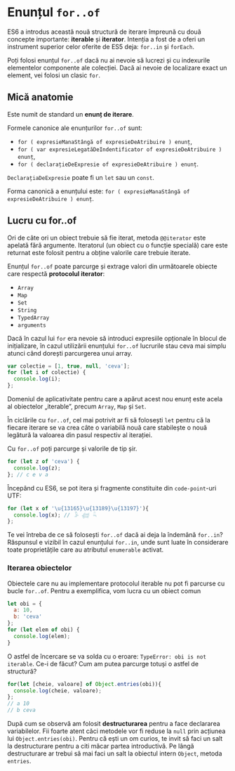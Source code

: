 # Enunțul `for..of`

ES6 a introdus această nouă structură de iterare împreună cu două concepte importante: **iterable** și **iterator**. Intenția a fost de a oferi un instrument superior celor oferite de ES5 deja: `for..in` și `forEach`.

Poți folosi enunțul `for..of` dacă nu ai nevoie să lucrezi și cu indexurile elementelor componente ale colecției. Dacă ai nevoie de localizare exact un element, vei folosi un clasic `for`.

## Mică anatomie

Este numit de standard un **enunț de iterare**.

Formele canonice ale enunțurilor `for..of` sunt:

- `for ( expresieManaStângă of expresieDeAtribuire ) enunț`,
- `for ( var expresieLegatăDeIndentificator of expresieDeAtribuire ) enunț`,
- `for ( declarațieDeExpresie of expresieDeAtribuire ) enunț`.

`DeclarațiaDeExpresie` poate fi un `let` sau un `const`.

Forma canonică a enunțului este: `for ( expresieManaStângă of expresieDeAtribuire ) enunț`.

## Lucru cu for..of

Ori de câte ori un obiect trebuie să fie iterat, metoda `@@iterator` este apelată fără argumente. Iteratorul (un obiect cu o funcție specială) care este returnat este folosit pentru a obține valorile care trebuie iterate.

Enunțul `for..of` poate parcurge și extrage valori din următoarele obiecte care respectă **protocolul iterator**:

- `Array`
- `Map`
- `Set`
- `String`
- `TypedArray`
- `arguments`

Dacă în cazul lui `for` era nevoie să introduci expresiile opționale în blocul de inițializare, în cazul utilizării enunțului `for..of` lucrurile stau ceva mai simplu atunci când dorești parcurgerea unui array.

```javascript
var colectie = [1, true, null, 'ceva'];
for (let i of colectie) {
  console.log(i);
};
```

Domeniul de aplicativitate pentru care a apărut acest nou enunț este acela al obiectelor „iterable”, precum `Array`, `Map` și `Set`.

În ciclările cu `for..of`, cel mai potrivit ar fi să folosești `let` pentru că la fiecare iterare se va crea câte o variabilă nouă care stabilește o nouă legătură la valoarea din pasul respectiv al iterației.

Cu `for..of` poți parcurge și valorile de tip șir.

```javascript
for (let z of 'ceva') {
  console.log(z);
}; // c e v a
```

Începând cu ES6, se pot itera și fragmente constituite din `code-point`-uri UTF:

```javascript
for (let x of '\u{13165}\u{13189}\u{13197}'){
  console.log(x); // 𓅥 𓆉 𓆗
};
```

Te vei întreba de ce să folosești `for..of` dacă ai deja la îndemână `for..in`? Răspunsul e vizibil în cazul enunțului `for..in`, unde sunt luate în considerare toate proprietățile care au atributul `enumerable` activat.

### Iterarea obiectelor

Obiectele care nu au implementare protocolul iterable nu pot fi parcurse cu bucle `for..of`. Pentru a exemplifica, vom lucra cu un obiect comun

```javascript
let obi = {
  a: 10,
  b: 'ceva'
};
for (let elem of obi) {
  console.log(elem);
}
```

O astfel de încercare se va solda cu o eroare: `TypeError: obi is not iterable`. Ce-i de făcut? Cum am putea parcurge totuși o astfel de structură?

```javascript
for(let [cheie, valoare] of Object.entries(obi)){
  console.log(cheie, valoare);
};
// a 10
// b ceva
```

După cum se observă am folosit **destructurarea** pentru a face declararea variabilelor. Fii foarte atent căci metodele vor fi reduse la `null` prin acțiunea lui `Object.entries(obi)`. Pentru că ești un om curios, te invit să faci un salt la destructurare pentru a citi măcar partea introductivă. Pe lângă destructurare ar trebui să mai faci un salt la obiectul intern `Object`, metoda `entries`.
